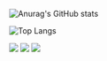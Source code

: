 <!-- - 👋 Hi, I’m jihyun~
- 👀 I’m interested in >> books, music, new and challenging things
- 🌱 I’m currently learning >> html, css, scss, jquery, javascript, react.js, next.js
- 📫 How to reach me >> jkim68888@gmail.com -->

<!---****
jkim68888/jkim68888 is a ✨ **special** ✨ repository because its `README.md` (this file) appears on your GitHub profile.
You can click the Preview link to take a look at your changes. - 💞️ I’m looking to collaborate on ...
--->

<!-- ![header](https://capsule-render.vercel.app/api?type=waving&color=gradient&height=180&section=header&text=안녕하세요👋%20&fontAlignY=28&fontSize=30&fontColor=ffffff&desc=ios개발자%20김지현입니다.&descSize=22&descAlignY=48&descAlign=50) -->

<!-- <div align="center">

## 🔨 Tech Stack

<div>
  <img src="https://techstack-generator.vercel.app/graphql-icon.svg" alt="icon" width="64" height="64" />
</div>

## 👩 Me

</div> -->

![Anurag's GitHub stats](https://github-readme-stats.vercel.app/api?username=jkim68888&show_icons=true&theme=radical)

![Top Langs](https://github-readme-stats.vercel.app/api/top-langs/?username=jkim68888&langs_count=5&theme=radical&layout=compact)

<span>
<a target="_blank" href="https://jkim68888.tistory.com/"><img src="https://img.shields.io/badge/Blog-666666?style=plastic&logo=blogger&logoColor=white" /></a>
</span>
<span>
<a href="mailto:jkim68888@gmail.com"><img src="https://img.shields.io/badge/Gmail-ea4335?style=plastic&logo=gmail&logoColor=white" /></a>
</span>
<span>
<img src="https://hits.seeyoufarm.com/api/count/incr/badge.svg?url=https%3A%2F%2Fgithub.com%2Fjkim68888&count_bg=%2379C83D&title_bg=%23555555&icon=&icon_color=%23E7E7E7&title=hits&edge_flat=false"/>
</span>
